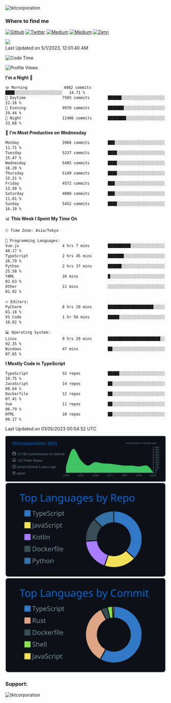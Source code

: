 <p align="left"> <img src="https://komarev.com/ghpvc/?username=tktcorporation&label=Profile%20views&color=0e75b6&style=flat" alt="tktcorporation" /> </p>

<h3>Where to find me</h3>
<p>
<a href="https://github.com/tktcorporation" target="_blank"><img alt="Github" src="https://img.shields.io/badge/GitHub-%2312100E.svg?&style=for-the-badge&logo=Github&logoColor=white" /></a>
<a href="https://twitter.com/tktcorporation" target="_blank"><img alt="Twitter" src="https://img.shields.io/badge/twitter-%231DA1F2.svg?&style=for-the-badge&logo=twitter&logoColor=white" /></a>
<a href="https://www.linkedin.com/in/tktcorporation" target="_blank"><img alt="Medium" src="https://img.shields.io/badge/linkdin-0a66c2.svg?&style=for-the-badge&logo=linkedin&logoColor=white" /></a>
<a href="https://qiita.com/tktcorporation" target="_blank"><img alt="Medium" src="https://img.shields.io/badge/qiita-55C500.svg?&style=for-the-badge&logo=qiita&logoColor=white" /></a>
<a href="https://zenn.dev/tktcorporation" target="_blank"><img alt="Zenn" src="https://img.shields.io/badge/Zenn-3EA8FF.svg?&style=for-the-badge&logo=Zenn&logoColor=white" /></a>
</p>

<!--START_SECTION:lapras-card-->
<a href="https://lapras.com/public/tktcorporation" target="_blank" rel="noopener noreferrer"><img src="https://lapras-card-generator.vercel.app/api/svg?e=3.89&b=3.48&i=3.58&b1=%23232323&b2=%236d6d6d&i1=%23212121&i2=%23818181&l=en" width="300" ></a>  
Last Updated on 5/1/2023, 12:01:40 AM
<!--END_SECTION:lapras-card-->
  
<!--START_SECTION:waka-->
![Code Time](http://img.shields.io/badge/Code%20Time-942%20hrs%208%20mins-blue)

![Profile Views](http://img.shields.io/badge/Profile%20Views-4-blue)

**I'm a Night 🦉** 

```text
🌞 Morning                4982 commits        ████░░░░░░░░░░░░░░░░░░░░░   14.71 % 
🌆 Daytime                7503 commits        ██████░░░░░░░░░░░░░░░░░░░   22.16 % 
🌃 Evening                9970 commits        ███████░░░░░░░░░░░░░░░░░░   29.44 % 
🌙 Night                  11406 commits       ████████░░░░░░░░░░░░░░░░░   33.68 % 
```
📅 **I'm Most Productive on Wednesday** 

```text
Monday                   3966 commits        ███░░░░░░░░░░░░░░░░░░░░░░   11.71 % 
Tuesday                  5237 commits        ████░░░░░░░░░░░░░░░░░░░░░   15.47 % 
Wednesday                5485 commits        ████░░░░░░░░░░░░░░░░░░░░░   16.20 % 
Thursday                 5149 commits        ████░░░░░░░░░░░░░░░░░░░░░   15.21 % 
Friday                   4572 commits        ███░░░░░░░░░░░░░░░░░░░░░░   13.50 % 
Saturday                 4000 commits        ███░░░░░░░░░░░░░░░░░░░░░░   11.81 % 
Sunday                   5452 commits        ████░░░░░░░░░░░░░░░░░░░░░   16.10 % 
```


📊 **This Week I Spent My Time On** 

```text
🕑︎ Time Zone: Asia/Tokyo

💬 Programming Languages: 
Vue.js                   4 hrs 7 mins        ██████████░░░░░░░░░░░░░░░   40.17 % 
TypeScript               2 hrs 45 mins       ███████░░░░░░░░░░░░░░░░░░   26.79 % 
Python                   2 hrs 37 mins       ██████░░░░░░░░░░░░░░░░░░░   25.50 % 
YAML                     16 mins             █░░░░░░░░░░░░░░░░░░░░░░░░   02.63 % 
Other                    11 mins             ░░░░░░░░░░░░░░░░░░░░░░░░░   01.92 % 

🔥 Editors: 
PyCharm                  8 hrs 20 mins       ████████████████████░░░░░   81.18 % 
VS Code                  1 hr 56 mins        █████░░░░░░░░░░░░░░░░░░░░   18.82 % 

💻 Operating System: 
Linux                    9 hrs 29 mins       ███████████████████████░░   92.35 % 
Windows                  47 mins             ██░░░░░░░░░░░░░░░░░░░░░░░   07.65 % 
```

**I Mostly Code in TypeScript** 

```text
TypeScript               32 repos            █████░░░░░░░░░░░░░░░░░░░░   19.75 % 
JavaScript               14 repos            ██░░░░░░░░░░░░░░░░░░░░░░░   08.64 % 
Dockerfile               12 repos            ██░░░░░░░░░░░░░░░░░░░░░░░   07.41 % 
Vue                      11 repos            ██░░░░░░░░░░░░░░░░░░░░░░░   06.79 % 
HTML                     10 repos            ██░░░░░░░░░░░░░░░░░░░░░░░   06.17 % 
```




 Last Updated on 01/05/2023 00:54:52 UTC
<!--END_SECTION:waka-->

[![](https://raw.githubusercontent.com/tktcorporation/tktcorporation/master/profile-summary-card-output/github_dark/0-profile-details.svg)](https://github.com/vn7n24fzkq/github-profile-summary-cards)
[![](https://raw.githubusercontent.com/tktcorporation/tktcorporation/master/profile-summary-card-output/github_dark/1-repos-per-language.svg)](https://github.com/vn7n24fzkq/github-profile-summary-cards) [![](https://raw.githubusercontent.com/tktcorporation/tktcorporation/master/profile-summary-card-output/github_dark/2-most-commit-language.svg)](https://github.com/vn7n24fzkq/github-profile-summary-cards)

<h3 align="left">Support:</h3>
<p><a href="https://www.buymeacoffee.com/tktcorporation"> <img align="left" src="https://cdn.buymeacoffee.com/buttons/v2/default-yellow.png" height="50" width="210" alt="tktcorporation" /></a></p><br><br>
